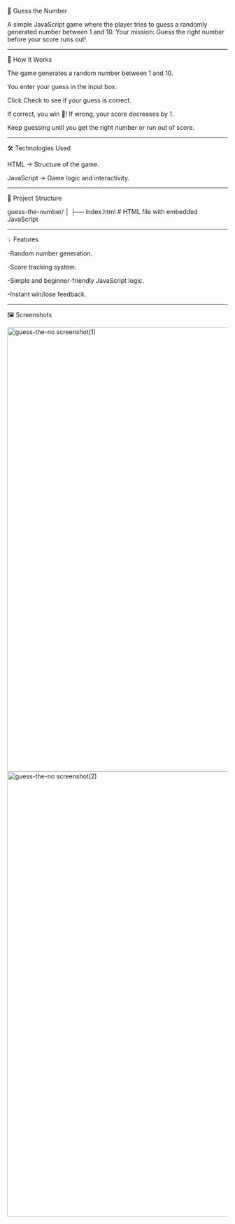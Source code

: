 🎯 Guess the Number

A simple JavaScript game where the player tries to guess a randomly generated number between 1 and 10.
Your mission: Guess the right number before your score runs out!

---------------------------------------------------------------------------
📜 How It Works

The game generates a random number between 1 and 10.

You enter your guess in the input box.

Click Check to see if your guess is correct.

If correct, you win 🎉!
If wrong, your score decreases by 1.

Keep guessing until you get the right number or run out of score.

-----------------------------------------------------------------------------
🛠️ Technologies Used

HTML → Structure of the game.

JavaScript → Game logic and interactivity.

-------------------------------------------------------------------------

📂 Project Structure

guess-the-number/
│
├── index.html    # HTML file with embedded JavaScript

-----------------------------------------------------------------------------------
💡 Features

-Random number generation.

-Score tracking system.

-Simple and beginner-friendly JavaScript logic.

-Instant win/lose feedback.

----------------------------------------------------------------------------------------

🖼️ Screenshots

<img width="1919" height="1013" alt="guess-the-no screenshot(1)" src="https://github.com/user-attachments/assets/07e74efb-c1a2-4bee-8f0f-f6755cf36d95" />

<img width="1919" height="1015" alt="guess-the-no screenshot(2)" src="https://github.com/user-attachments/assets/a2a7fbc7-3553-4d0d-8321-cde7d61debc8" />



